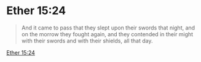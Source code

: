 # Ether 15:24

> And it came to pass that they slept upon their swords that night, and on the morrow they fought again, and they contended in their might with their swords and with their shields, all that day.

[Ether 15:24](https://www.churchofjesuschrist.org/study/scriptures/bofm/ether/15?lang=eng&id=p24#p24)


